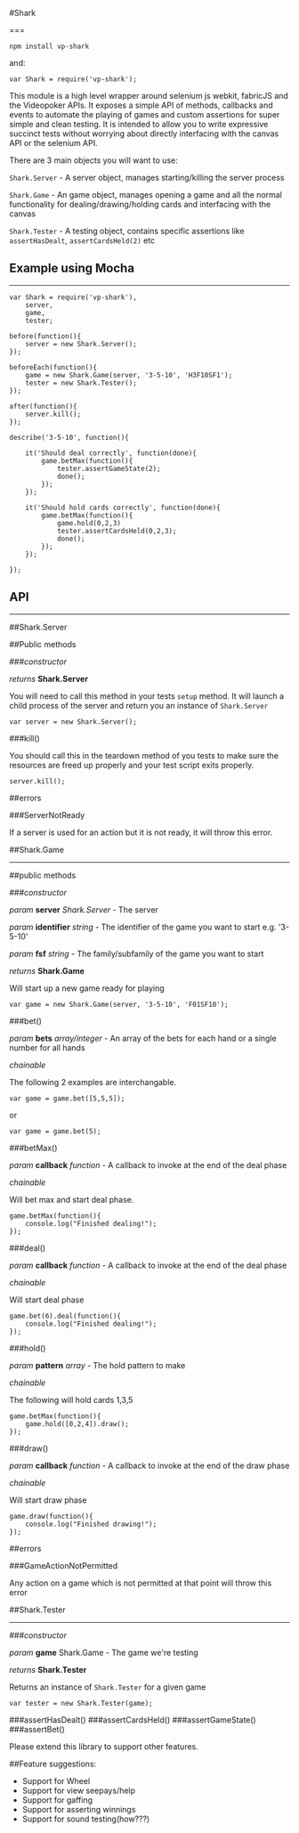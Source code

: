 #Shark

===

	npm install vp-shark

and:

	var Shark = require('vp-shark');

This module is a high level wrapper around selenium js webkit, fabricJS and the Videopoker APIs. It exposes a simple API of methods, callbacks and events to automate the playing of games and custom assertions for super simple and clean testing. It is intended to allow you to write expressive succinct tests without worrying about directly interfacing with the canvas API or the selenium API.

There are 3 main objects you will want to use:

`Shark.Server` - A server object, manages starting/killing the server process

`Shark.Game` - An game object, manages opening a game and all the normal functionality for dealing/drawing/holding cards and interfacing with the canvas

`Shark.Tester` - A testing object, contains specific assertions like `assertHasDealt`, `assertCardsHeld(2)` etc

## Example using Mocha
---

	var Shark = require('vp-shark'),
	    server, 
	    game, 
	    tester;
	
	before(function(){
	    server = new Shark.Server();
	});
	
	beforeEach(function(){
	    game = new Shark.Game(server, '3-5-10', 'H3F10SF1');
	    tester = new Shark.Tester();
	});
	
	after(function(){
	    server.kill();
	});
	
	describe('3-5-10', function(){
	
	    it('Should deal correctly', function(done){
	        game.betMax(function(){
	            tester.assertGameState(2);
	            done();
	        });
	    });
	
	    it('Should hold cards correctly', function(done){
	        game.betMax(function(){
	            game.hold(0,2,3)
	            tester.assertCardsHeld(0,2,3);
	            done();
	        });
	    });
	
	});


## API
---

##Shark.Server



##Public methods

###_constructor_

*returns* **Shark.Server**

You will need to call this method in your tests `setup` method. It will launch a child process of the server and return you an instance of `Shark.Server`

	var server = new Shark.Server();

###kill()

You should call this in the teardown method of you tests to make sure the resources are freed up properly and your test script exits properly.

	server.kill();
	
##errors

###ServerNotReady

If a server is used for an action but it is not ready, it will throw this error.

##Shark.Game

---

##public methods

###_constructor_

*param* **server** _Shark.Server_ - The server 

*param* **identifier** _string_ - The identifier of the game you want to start e.g. '3-5-10'

*param* **fsf** _string_ - The family/subfamily of the game you want to start

*returns* **Shark.Game**

Will start up a new game ready for playing

	var game = new Shark.Game(server, '3-5-10', 'F01SF10');
	
###bet()

*param* **bets** _array/integer_ - An array of the bets for each hand or a single number for all hands

_chainable_

The following 2 examples are interchangable.

	var game = game.bet([5,5,5]);
	
or
	
	var game = game.bet(5);

###betMax()

*param* **callback** _function_ - A callback to invoke at the end of the deal phase

_chainable_

Will bet max and start deal phase.

	game.betMax(function(){
		console.log("Finished dealing!");
	});
	
###deal()

*param* **callback** _function_ - A callback to invoke at the end of the deal phase

_chainable_

Will start deal phase

	game.bet(6).deal(function(){
		console.log("Finished dealing!");
	});
	
###hold()

*param* **pattern** _array_ - The hold pattern to make

_chainable_

The following will hold cards 1,3,5

	game.betMax(function(){
		game.hold([0,2,4]).draw();
	});
	
###draw()

*param* **callback** _function_ - A callback to invoke at the end of the draw phase

_chainable_

Will start draw phase

	game.draw(function(){
		console.log("Finished drawing!");
	});
	
##errors

###GameActionNotPermitted

Any action on a game which is not permitted at that point will throw this error

##Shark.Tester

---

###_constructor_

*param* **game** Shark.Game - The game we're testing

*returns* **Shark.Tester**

Returns an instance of `Shark.Tester` for a given game

	var tester = new Shark.Tester(game);

###assertHasDealt()
###assertCardsHeld()
###assertGameState()
###assertBet()

Please extend this library to support other features.

##Feature suggestions:

- Support for Wheel
- Support for view seepays/help
- Support for gaffing 
- Support for asserting winnings
- Support for sound testing(how???)

